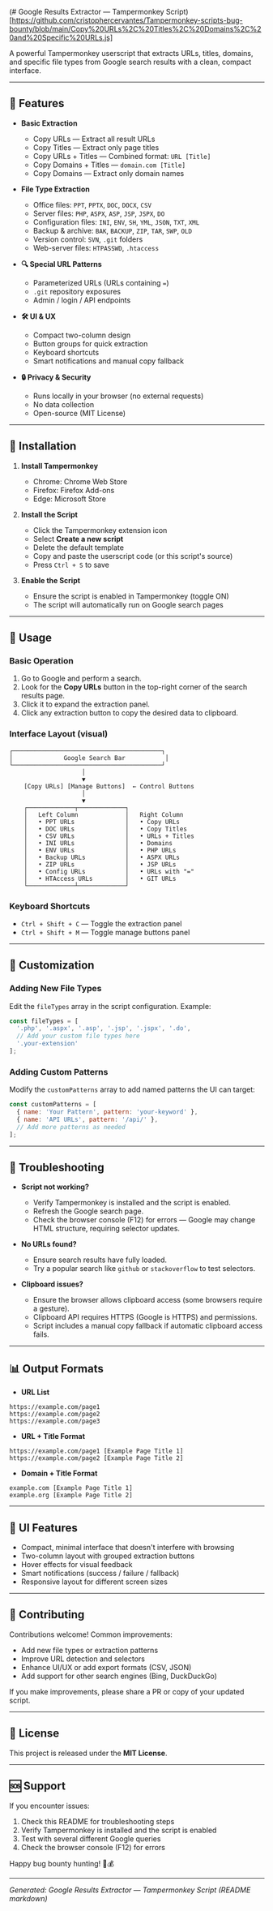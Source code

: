 (# Google Results Extractor — Tampermonkey Script)[https://github.com/cristophercervantes/Tampermonkey-scripts-bug-bounty/blob/main/Copy%20URLs%2C%20Titles%2C%20Domains%2C%20and%20Specific%20URLs.js]

A powerful Tampermonkey userscript that extracts URLs, titles, domains, and specific file types from Google search results with a clean, compact interface.

---

## 🚀 Features

* **Basic Extraction**

  * Copy URLs — Extract all result URLs
  * Copy Titles — Extract only page titles
  * Copy URLs + Titles — Combined format: `URL [Title]`
  * Copy Domains + Titles — `domain.com [Title]`
  * Copy Domains — Extract only domain names

* **File Type Extraction**

  * Office files: `PPT`, `PPTX`, `DOC`, `DOCX`, `CSV`
  * Server files: `PHP`, `ASPX`, `ASP`, `JSP`, `JSPX`, `DO`
  * Configuration files: `INI`, `ENV`, `SH`, `YML`, `JSON`, `TXT`, `XML`
  * Backup & archive: `BAK`, `BACKUP`, `ZIP`, `TAR`, `SWP`, `OLD`
  * Version control: `SVN`, `.git` folders
  * Web-server files: `HTPASSWD`, `.htaccess`

* **🔍 Special URL Patterns**

  * Parameterized URLs (URLs containing `=`)
  * `.git` repository exposures
  * Admin / login / API endpoints

* **🛠 UI & UX**

  * Compact two-column design
  * Button groups for quick extraction
  * Keyboard shortcuts
  * Smart notifications and manual copy fallback

* **🔒 Privacy & Security**

  * Runs locally in your browser (no external requests)
  * No data collection
  * Open-source (MIT License)

---

## 🎯 Installation

1. **Install Tampermonkey**

   * Chrome: Chrome Web Store
   * Firefox: Firefox Add-ons
   * Edge: Microsoft Store

2. **Install the Script**

   * Click the Tampermonkey extension icon
   * Select **Create a new script**
   * Delete the default template
   * Copy and paste the userscript code (or this script's source)
   * Press `Ctrl + S` to save

3. **Enable the Script**

   * Ensure the script is enabled in Tampermonkey (toggle ON)
   * The script will automatically run on Google search pages

---

## 🎯 Usage

### Basic Operation

1. Go to Google and perform a search.
2. Look for the **Copy URLs** button in the top-right corner of the search results page.
3. Click it to expand the extraction panel.
4. Click any extraction button to copy the desired data to clipboard.

### Interface Layout (visual)

```
┌─────────────────────────────────────────┐
│              Google Search Bar           │
└─────────────────────────────────────────┘
                    │
                    ▼
    [Copy URLs] [Manage Buttons]  ← Control Buttons
                    │
                    ▼
    ┌─────────────┬─────────────┐
    │   Left Column             │   Right Column
    │   • PPT URLs              │   • Copy URLs
    │   • DOC URLs              │   • Copy Titles  
    │   • CSV URLs              │   • URLs + Titles
    │   • INI URLs              │   • Domains
    │   • ENV URLs              │   • PHP URLs
    │   • Backup URLs           │   • ASPX URLs
    │   • ZIP URLs              │   • JSP URLs
    │   • Config URLs           │   • URLs with "="
    │   • HTAccess URLs         │   • GIT URLs
    └─────────────┴─────────────┘
```

### Keyboard Shortcuts

* `Ctrl + Shift + C` — Toggle the extraction panel
* `Ctrl + Shift + M` — Toggle manage buttons panel

---

## 🔧 Customization

### Adding New File Types

Edit the `fileTypes` array in the script configuration. Example:

```javascript
const fileTypes = [
  '.php', '.aspx', '.asp', '.jsp', '.jspx', '.do',
  // Add your custom file types here
  '.your-extension'
];
```

### Adding Custom Patterns

Modify the `customPatterns` array to add named patterns the UI can target:

```javascript
const customPatterns = [
  { name: 'Your Pattern', pattern: 'your-keyword' },
  { name: 'API URLs', pattern: '/api/' },
  // Add more patterns as needed
];
```

---

## 🐛 Troubleshooting

* **Script not working?**

  * Verify Tampermonkey is installed and the script is enabled.
  * Refresh the Google search page.
  * Check the browser console (F12) for errors — Google may change HTML structure, requiring selector updates.

* **No URLs found?**

  * Ensure search results have fully loaded.
  * Try a popular search like `github` or `stackoverflow` to test selectors.

* **Clipboard issues?**

  * Ensure the browser allows clipboard access (some browsers require a gesture).
  * Clipboard API requires HTTPS (Google is HTTPS) and permissions.
  * Script includes a manual copy fallback if automatic clipboard access fails.

---

## 📊 Output Formats

* **URL List**

```
https://example.com/page1
https://example.com/page2
https://example.com/page3
```

* **URL + Title Format**

```
https://example.com/page1 [Example Page Title 1]
https://example.com/page2 [Example Page Title 2]
```

* **Domain + Title Format**

```
example.com [Example Page Title 1]
example.org [Example Page Title 2]
```

---

## 🎨 UI Features

* Compact, minimal interface that doesn't interfere with browsing
* Two-column layout with grouped extraction buttons
* Hover effects for visual feedback
* Smart notifications (success / failure / fallback)
* Responsive layout for different screen sizes

---

## 🤝 Contributing

Contributions welcome! Common improvements:

* Add new file types or extraction patterns
* Improve URL detection and selectors
* Enhance UI/UX or add export formats (CSV, JSON)
* Add support for other search engines (Bing, DuckDuckGo)

If you make improvements, please share a PR or copy of your updated script.

---

## 📝 License

This project is released under the **MIT License**.

---

## 🆘 Support

If you encounter issues:

1. Check this README for troubleshooting steps
2. Verify Tampermonkey is installed and the script is enabled
3. Test with several different Google queries
4. Check the browser console (F12) for errors

Happy bug bounty hunting! 🐛💰

---

*Generated: Google Results Extractor — Tampermonkey Script (README markdown)*
